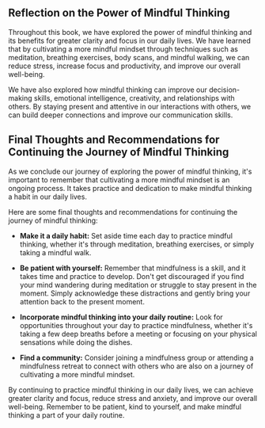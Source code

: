 
Reflection on the Power of Mindful Thinking
-------------------------------------------

Throughout this book, we have explored the power of mindful thinking and its benefits for greater clarity and focus in our daily lives. We have learned that by cultivating a more mindful mindset through techniques such as meditation, breathing exercises, body scans, and mindful walking, we can reduce stress, increase focus and productivity, and improve our overall well-being.

We have also explored how mindful thinking can improve our decision-making skills, emotional intelligence, creativity, and relationships with others. By staying present and attentive in our interactions with others, we can build deeper connections and improve our communication skills.

Final Thoughts and Recommendations for Continuing the Journey of Mindful Thinking
---------------------------------------------------------------------------------

As we conclude our journey of exploring the power of mindful thinking, it's important to remember that cultivating a more mindful mindset is an ongoing process. It takes practice and dedication to make mindful thinking a habit in our daily lives.

Here are some final thoughts and recommendations for continuing the journey of mindful thinking:

* **Make it a daily habit:** Set aside time each day to practice mindful thinking, whether it's through meditation, breathing exercises, or simply taking a mindful walk.

* **Be patient with yourself:** Remember that mindfulness is a skill, and it takes time and practice to develop. Don't get discouraged if you find your mind wandering during meditation or struggle to stay present in the moment. Simply acknowledge these distractions and gently bring your attention back to the present moment.

* **Incorporate mindful thinking into your daily routine:** Look for opportunities throughout your day to practice mindfulness, whether it's taking a few deep breaths before a meeting or focusing on your physical sensations while doing the dishes.

* **Find a community:** Consider joining a mindfulness group or attending a mindfulness retreat to connect with others who are also on a journey of cultivating a more mindful mindset.

By continuing to practice mindful thinking in our daily lives, we can achieve greater clarity and focus, reduce stress and anxiety, and improve our overall well-being. Remember to be patient, kind to yourself, and make mindful thinking a part of your daily routine.

